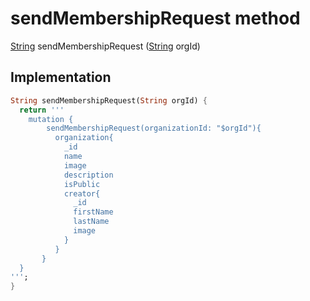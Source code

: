 


# sendMembershipRequest method








[String](https://api.flutter.dev/flutter/dart-core/String-class.html) sendMembershipRequest
([String](https://api.flutter.dev/flutter/dart-core/String-class.html) orgId)








## Implementation

```dart
String sendMembershipRequest(String orgId) {
  return '''
    mutation {
        sendMembershipRequest(organizationId: "$orgId"){
          organization{
            _id
            name
            image
            description
            isPublic
            creator{
              _id
              firstName
              lastName
              image
            }
          }
       }
  }
''';
}
```







